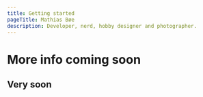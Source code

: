 ```yaml
---
title: Getting started
pageTitle: Mathias Bøe
description: Developer, nerd, hobby designer and photographer.
---
```


# More info coming soon

## Very soon
